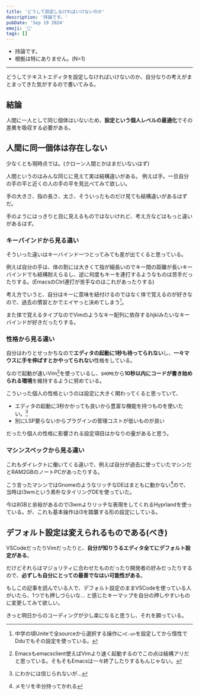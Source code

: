 ```yaml
---
title: 'どうして設定しなければいけないのか'
description: '持論です。'
pubDate: 'Sep 19 2024'
emoji: '🦊'
tags: []
---
```


- 持論です。
- 根拠は特にありません。(N=1)

---

どうしてテキストエディタを設定しなければいけないのか、自分なりの考えがまとまってきた気がするので書いてみる。

## 結論

人間に一人として同じ個体はいないため、**設定という個人レベルの最適化**でその差異を吸収する必要がある。

## 人間に同一個体は存在しない

少なくとも現時点では。(クローン人間とかはまだいないはず)

人間というのはみんな同じに見えて実は結構違いがある。
例えば手。一旦自分の手の平と近くの人の手の平を見比べてみて欲しい。

手の大きさ、指の長さ、太さ、そういったものだけ見ても結構違いがあるはずだ。

手のようにはっきりと目に見えるものではないけれど、考え方などはもっと違いがあるはず。

### キーバインドから見る違い

そういった違いはキーバインド一つとってみても差が出てくると思っている。

例えば自分の手は、体の割には大きくて指が細長いのでキー間の距離が長いキーバインドでも結構耐えらるし、逆に何度もキーを連打するようなものは苦手だったりする。(EmacsのCtrl連打が苦手なのはこれがあったりする)

考え方でいうと、自分はキーに意味を紐付けるのではなく体で覚えるのが好きなので、過去の慣習とかでエイヤっと決めてしまう[^1]。

また体で覚えるタイプなのでVimのようなキー配列に依存するhjklみたいなキーバインドが好きだったりする。

### 性格から見る違い

自分はわりとせっかちなので**エディタの起動に1秒も待ってられない**し、**一々マウスに手を伸ばすとかやってられない**性格をしている。

なので起動が速いVim[^2]を使っているし、`$HOME`から**10秒以内にコードが書き始められる環境**を維持するように努めている。

こういった個人の性格というのは設定に大きく関わってくると思っていて、

- エディタの起動に3秒かかっても良いから豊富な機能を持つものを使いたい。[^3]
- 別にLSP要らないからプラグインの管理コストが低いものが良い

だったり個人の性格に影響される設定項目はかなりの量があると思う。

### マシンスペックから見る違い

これもダイレクトに働いてくる違いで、例えば自分が過去に使っていたマシンだとRAM2GBのノートPCがあったりする。

こう言ったマシンではGnomeのようなリッチなDEはまともに動かない[^4]ので、当時はi3wmという素朴なタイリングDEを使っていた。

今は8GBと余裕があるのでi3wmよりリッチな表現をしてくれるHyprlandを使っている。が、これも基本操作はi3を踏襲する形の設定にしている。

## デフォルト設定は変えられるものである(べき)

VSCodeだったりVimだったりと、**自分が知りうるエディタ全てにデフォルト設定がある**。

だけどそれらはマジョリティに合わせたものだったり開発者の好みだったりするので、**必ずしも自分にとっての最善でなはい可能性がある**。

もしこの記事を読んでいる人で、デフォルト設定のままVSCodeを使っている人がいたら、1つでも押しづらいな...
と感じたキーマップを自分の押しやすいものに変更してみて欲しい。

きっと明日からのコーディングが少し楽になると思うし、それを願っている。

[^1]: 中学の頃Uniteで全sourceから選択する操作に`<C-u>`を設定してから惰性でDduでもその設定を使っている。

[^2]: Emacsもemacsclient使えばVimより速く起動するのでこの点は結構アリだと思っている。そもそもEmacsは一々終了したりするもんじゃない。

[^3]: にわかには信じられないが...

[^4]: メモリを半分持ってかれる

